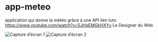 # app-meteo
application qui donne la météo grâce à une API
lien tuto https://www.youtube.com/watch?v=5JHqEMGkHXYv Le Designer du Web

![Capture d’écran 1](https://user-images.githubusercontent.com/62339671/139400895-001d5ed1-93f8-4ba0-8d54-42f099a06dcf.png)
![Capture d’écran 2](https://user-images.githubusercontent.com/62339671/139400883-cbf42012-b9c9-4ce2-bf8c-09070357d858.png)
